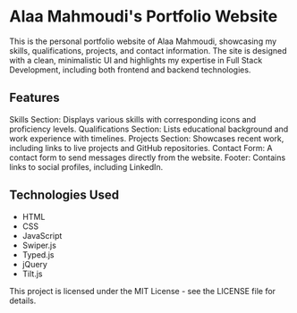 <h1>Alaa Mahmoudi's Portfolio Website</h1>
<p>This is the personal portfolio website of Alaa Mahmoudi, showcasing my skills, qualifications, projects, and contact information. The site is designed with a clean, minimalistic UI and highlights my expertise in Full Stack Development, including both frontend and backend technologies.</p>

<h2>Features</h2>
Skills Section: Displays various skills with corresponding icons and proficiency levels.
Qualifications Section: Lists educational background and work experience with timelines.
Projects Section: Showcases recent work, including links to live projects and GitHub repositories.
Contact Form: A contact form to send messages directly from the website.
Footer: Contains links to social profiles, including LinkedIn.
<h2>Technologies Used</h2>
<ul> 
<li>HTML</li>
<li>CSS</li>
<li>JavaScript</li>
<li>Swiper.js</li>
<li>Typed.js</li>
<li>jQuery</li>
<li>Tilt.js</li>
</ul>

This project is licensed under the MIT License - see the LICENSE file for details.
